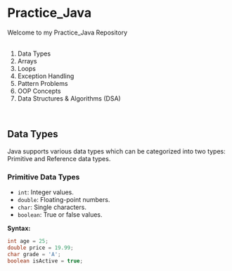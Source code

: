 # Practice_Java
Welcome to my Practice_Java Repository<br><br>

1. Data Types
2. Arrays
3. Loops
4. Exception Handling
5. Pattern Problems
6. OOP Concepts
7. Data Structures & Algorithms (DSA)

<br>

## Data Types

Java supports various data types which can be categorized into two types: Primitive and Reference data types.

### Primitive Data Types

- `int`: Integer values.
- `double`: Floating-point numbers.
- `char`: Single characters.
- `boolean`: True or false values.

**Syntax:**
```java
int age = 25;
double price = 19.99;
char grade = 'A';
boolean isActive = true;


